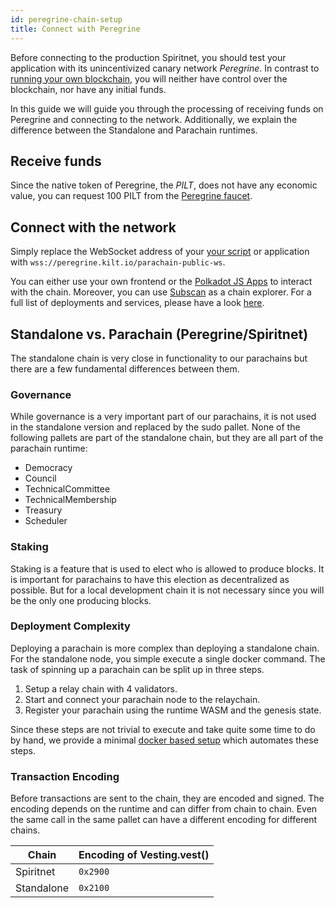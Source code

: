 ```yaml
---
id: peregrine-chain-setup
title: Connect with Peregrine
---
```


Before connecting to the production Spiritnet, you should test your application with its unincentivized canary network _Peregrine_.
In contrast to [running your own blockchain](./01_standalone-setup.md), you will neither have control over the blockchain, nor have any initial funds.

In this guide we will guide you through the processing of receiving funds on Peregrine and connecting to the network.
Additionally, we explain the difference between the Standalone and Parachain runtimes.

## Receive funds

Since the native token of Peregrine, the _PILT_, does not have any economic value, you can request 100 PILT from the [Peregrine faucet](https://faucet.peregrine.kilt.io).

## Connect with the network

Simply replace the WebSocket address of your [your script](./index.md#set-up-your-project) or application with `wss://peregrine.kilt.io/parachain-public-ws`.

You can either use your own frontend or the [Polkadot JS Apps](https://polkadot.js.org/apps/?rpc=wss%3A%2F%2Fperegrine-stg.kilt.io%2Fpara-public-ws#/explorer) to interact with the chain.
Moreover, you can use [Subscan](https://kilt-testnet.subscan.io/) as a chain explorer.
For a full list of deployments and services, please have a look [here](../../02_chain/03_deployments.md).

## Standalone vs. Parachain (Peregrine/Spiritnet)

The standalone chain is very close in functionality to our parachains but there are a few fundamental differences between them.

<!-- ### Blocktime

Block time is actually the same, but this might change in the future. -->

### Governance

While governance is a very important part of our parachains, it is not used in the standalone version and replaced by the sudo pallet.
None of the following pallets are part of the standalone chain, but they are all part of the parachain runtime:

* Democracy
* Council
* TechnicalCommittee
* TechnicalMembership
* Treasury
* Scheduler

### Staking

Staking is a feature that is used to elect who is allowed to produce blocks.
It is important for parachains to have this election as decentralized as possible.
But for a local development chain it is not necessary since you will be the only one producing blocks.

### Deployment Complexity

Deploying a parachain is more complex than deploying a standalone chain.
For the standalone node, you simple execute a single docker command.
The task of spinning up a parachain can be split up in three steps.

1. Setup a relay chain with 4 validators.
2. Start and connect your parachain node to the relaychain.
3. Register your parachain using the runtime WASM and the genesis state.

Since these steps are not trivial to execute and take quite some time to do by hand, we provide a minimal [docker based setup](https://github.com/KILTprotocol/local-parachain-setup) which automates these steps.

### Transaction Encoding

Before transactions are sent to the chain, they are encoded and signed.
The encoding depends on the runtime and can differ from chain to chain.
Even the same call in the same pallet can have a different encoding for different chains.

| Chain      | Encoding of Vesting.vest() |
| ---------- | -------------------------- |
| Spiritnet  | `0x2900`                   |
| Standalone | `0x2100`                   |